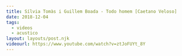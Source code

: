 ```yaml
---
title: Sílvia Tomàs i Guillem Boada - Todo homem [Caetano Veloso]
date: 2018-12-04
tags:
  - videos
  - acustico
layout: layouts/post.njk
videourl: https://www.youtube.com/watch?v=ztJoFUYt_8Y
---
```


